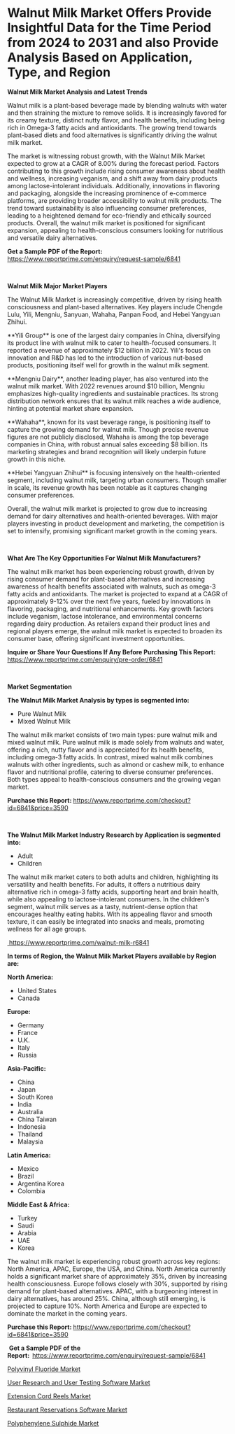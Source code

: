 <p><h1>Walnut Milk Market Offers Provide Insightful Data for the Time Period from 2024 to 2031 and also Provide Analysis Based on Application, Type, and Region</h1></p><p><strong>Walnut Milk Market Analysis and Latest Trends</strong></p>
<p><p>Walnut milk is a plant-based beverage made by blending walnuts with water and then straining the mixture to remove solids. It is increasingly favored for its creamy texture, distinct nutty flavor, and health benefits, including being rich in Omega-3 fatty acids and antioxidants. The growing trend towards plant-based diets and food alternatives is significantly driving the walnut milk market.</p><p>The market is witnessing robust growth, with the Walnut Milk Market expected to grow at a CAGR of 8.00% during the forecast period. Factors contributing to this growth include rising consumer awareness about health and wellness, increasing veganism, and a shift away from dairy products among lactose-intolerant individuals. Additionally, innovations in flavoring and packaging, alongside the increasing prominence of e-commerce platforms, are providing broader accessibility to walnut milk products. The trend toward sustainability is also influencing consumer preferences, leading to a heightened demand for eco-friendly and ethically sourced products. Overall, the walnut milk market is positioned for significant expansion, appealing to health-conscious consumers looking for nutritious and versatile dairy alternatives.</p></p>
<p><strong>Get a Sample PDF of the Report:&nbsp;</strong> <a href="https://www.reportprime.com/enquiry/request-sample/6841">https://www.reportprime.com/enquiry/request-sample/6841</a></p>
<p>&nbsp;</p>
<p><strong>Walnut Milk Major Market Players</strong></p>
<p><p>The Walnut Milk Market is increasingly competitive, driven by rising health consciousness and plant-based alternatives. Key players include Chengde Lulu, Yili, Mengniu, Sanyuan, Wahaha, Panpan Food, and Hebei Yangyuan Zhihui.</p><p>**Yili Group** is one of the largest dairy companies in China, diversifying its product line with walnut milk to cater to health-focused consumers. It reported a revenue of approximately $12 billion in 2022. Yili's focus on innovation and R&D has led to the introduction of various nut-based products, positioning itself well for growth in the walnut milk segment.</p><p>**Mengniu Dairy**, another leading player, has also ventured into the walnut milk market. With 2022 revenues around $10 billion, Mengniu emphasizes high-quality ingredients and sustainable practices. Its strong distribution network ensures that its walnut milk reaches a wide audience, hinting at potential market share expansion.</p><p>**Wahaha**, known for its vast beverage range, is positioning itself to capture the growing demand for walnut milk. Though precise revenue figures are not publicly disclosed, Wahaha is among the top beverage companies in China, with robust annual sales exceeding $8 billion. Its marketing strategies and brand recognition will likely underpin future growth in this niche.</p><p>**Hebei Yangyuan Zhihui** is focusing intensively on the health-oriented segment, including walnut milk, targeting urban consumers. Though smaller in scale, its revenue growth has been notable as it captures changing consumer preferences.</p><p>Overall, the walnut milk market is projected to grow due to increasing demand for dairy alternatives and health-oriented beverages. With major players investing in product development and marketing, the competition is set to intensify, promising significant market growth in the coming years.</p></p>
<p>&nbsp;</p>
<p><strong>What Are The Key Opportunities For Walnut Milk Manufacturers?</strong></p>
<p><p>The walnut milk market has been experiencing robust growth, driven by rising consumer demand for plant-based alternatives and increasing awareness of health benefits associated with walnuts, such as omega-3 fatty acids and antioxidants. The market is projected to expand at a CAGR of approximately 9-12% over the next five years, fueled by innovations in flavoring, packaging, and nutritional enhancements. Key growth factors include veganism, lactose intolerance, and environmental concerns regarding dairy production. As retailers expand their product lines and regional players emerge, the walnut milk market is expected to broaden its consumer base, offering significant investment opportunities.</p></p>
<p><strong>Inquire or Share Your Questions If Any Before Purchasing This Report:</strong> <a href="https://www.reportprime.com/enquiry/pre-order/6841">https://www.reportprime.com/enquiry/pre-order/6841</a></p>
<p>&nbsp;</p>
<p><strong>Market Segmentation</strong></p>
<p><strong>The Walnut Milk Market Analysis by types is segmented into:</strong></p>
<p><ul><li>Pure Walnut Milk</li><li>Mixed Walnut Milk</li></ul></p>
<p><p>The walnut milk market consists of two main types: pure walnut milk and mixed walnut milk. Pure walnut milk is made solely from walnuts and water, offering a rich, nutty flavor and is appreciated for its health benefits, including omega-3 fatty acids. In contrast, mixed walnut milk combines walnuts with other ingredients, such as almond or cashew milk, to enhance flavor and nutritional profile, catering to diverse consumer preferences. Both types appeal to health-conscious consumers and the growing vegan market.</p></p>
<p><strong>Purchase this Report:&nbsp;</strong><a href="https://www.reportprime.com/checkout?id=6841&price=3590">https://www.reportprime.com/checkout?id=6841&price=3590</a></p>
<p>&nbsp;</p>
<p><strong>The Walnut Milk Market Industry Research by Application is segmented into:</strong></p>
<p><ul><li>Adult</li><li>Children</li></ul></p>
<p><p>The walnut milk market caters to both adults and children, highlighting its versatility and health benefits. For adults, it offers a nutritious dairy alternative rich in omega-3 fatty acids, supporting heart and brain health, while also appealing to lactose-intolerant consumers. In the children's segment, walnut milk serves as a tasty, nutrient-dense option that encourages healthy eating habits. With its appealing flavor and smooth texture, it can easily be integrated into snacks and meals, promoting wellness for all age groups.</p></p>
<p><a href="https://www.reportprime.com/walnut-milk-r6841">&nbsp;https://www.reportprime.com/walnut-milk-r6841</a></p>
<p><strong>In terms of Region, the Walnut Milk Market Players available by Region are:</strong></p>
<p>
    <p> <strong> North America: </strong>
        <ul>
            <li>United States</li>
            <li>Canada</li>
        </ul>
        </p> 
    <p> <strong> Europe: </strong>
        <ul>
            <li>Germany</li>
            <li>France</li>
            <li>U.K.</li>
            <li>Italy</li>
            <li>Russia</li>
        </ul>
        </p> 
    <p> <strong> Asia-Pacific: </strong>
        <ul>
            <li>China</li>
            <li>Japan</li>
            <li>South Korea</li>
            <li>India</li>
            <li>Australia</li>
            <li>China Taiwan</li>
            <li>Indonesia</li>
            <li>Thailand</li>
            <li>Malaysia</li>
        </ul>
        </p> 
    <p> <strong> Latin America: </strong>
        <ul>
            <li>Mexico</li>
            <li>Brazil</li>
            <li>Argentina Korea</li>
            <li>Colombia</li>
        </ul>
        </p> 
    <p> <strong> Middle East & Africa: </strong>
        <ul>
            <li>Turkey</li>
            <li>Saudi</li>
            <li>Arabia</li>
            <li>UAE</li>
            <li>Korea</li>
        </ul>
    </p>
    </p>
<p><p>The walnut milk market is experiencing robust growth across key regions: North America, APAC, Europe, the USA, and China. North America currently holds a significant market share of approximately 35%, driven by increasing health consciousness. Europe follows closely with 30%, supported by rising demand for plant-based alternatives. APAC, with a burgeoning interest in dairy alternatives, has around 25%. China, although still emerging, is projected to capture 10%. North America and Europe are expected to dominate the market in the coming years.</p></p>
<p><strong>Purchase this Report: </strong><a href="https://www.reportprime.com/checkout?id=6841&price=3590">https://www.reportprime.com/checkout?id=6841&price=3590</a></p>
<p>&nbsp;<strong>Get a Sample PDF of the Report:&nbsp;&nbsp;</strong><a href="https://www.reportprime.com/enquiry/request-sample/6841">https://www.reportprime.com/enquiry/request-sample/6841</a></p>
<p><strong></strong></p>
<p><p><a href="https://www.linkedin.com/pulse/polyvinyl-fluoride-market-evolution-global-trends-regional-onkbe?trackingId=reWT5oqIRW%2BuHM0HvAqB8w%3D%3D">Polyvinyl Fluoride Market</a></p><p><a href="https://medium.com/@swilliamn8765/user-research-and-user-testing-software-market-research-report-market-forecast-and-growth-070e1d8574e5">User Research and User Testing Software Market</a></p><p><a href="https://issuu.com/reportprime-2/docs/extension-cord-reels-market-size-20_c6a0c16bab6082">Extension Cord Reels Market</a></p><p><a href="https://medium.com/@caylawisoky8698/navigating-the-restaurant-reservations-software-market-expert-analysis-and-market-forecast-for-8b45cd227f86">Restaurant Reservations Software Market</a></p><p><a href="https://www.linkedin.com/pulse/polyphenylene-sulphide-market-global-regional-analysis-4n5ie?trackingId=UPO%2BCY9uSne8vEGNmZWaDg%3D%3D">Polyphenylene Sulphide Market</a></p></p>